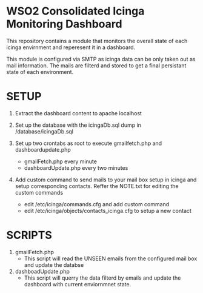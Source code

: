 # WSO2 Consolidated Icinga Monitoring Dashboard

This repository contains a module that monitors the overall state of each icinga envirnment
and reperesent it in a dashboard.

This module is configured via SMTP as icinga data can be only taken out as mail information. The mails
are filterd and stored to get a final persistant state of each environment.

# SETUP

1) Extract the dashboard content to apache localhost
2) Set up the database with the icingaDb.sql dump in /database/icingaDb.sql
3) Set up two crontabs as root to execute gmailfetch.php and dashboardupdate.php
    -  gmailFetch.php every minute
    -  dashboardUpdate.php every two minutes
    
4) Add custom command to send mails to your mail box setup in icinga and setup corresponding contacts. Reffer the NOTE.txt for       editing the custom commands
    -  edit /etc/icinga/commands.cfg and add custom command
    -  edit /etc/icinga/objects/contacts_icinga.cfg to setup a new contact


# SCRIPTS

1) gmailFetch.php
    -  This script will read the UNSEEN emails from the configured mail box and update the databse
2) dashboadUpdate.php
    -  This script will querry the data filterd by emails and update the dashboard with current enviornmnet state.
      
